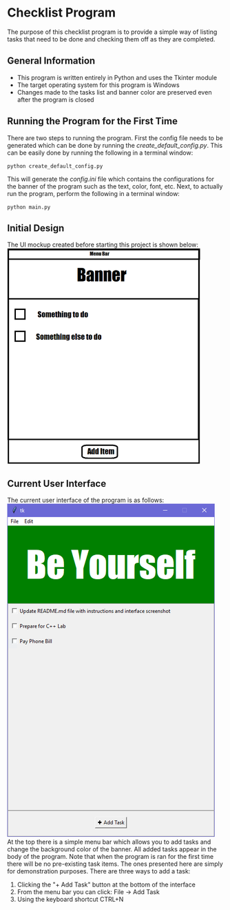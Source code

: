 # Checklist Program
The purpose of this checklist program is to provide a simple way of listing tasks that need to be done and checking them off as they are completed.

## General Information
* This program is written entirely in Python and uses the Tkinter module
* The target operating system for this program is Windows
* Changes made to the tasks list and banner color are preserved even after the program is closed

## Running the Program for the First Time
There are two steps to running the program. First the config file needs to be generated which can be done by running the *create_default_config.py*. This can be easily done by running the following in a terminal window:
```
python create_default_config.py
```
This will generate the *config.ini* file which contains the configurations for the banner of the program such as the text, color, font, etc. Next, to actually run the program, perform the following in a terminal window:
```
python main.py
```

## Initial Design
The UI mockup created before starting this project is shown below:  
![](images/initial_design_resize.png)

## Current User Interface
The current user interface of the program is as follows:  
![](images/user_interface.png)  
At the top there is a simple menu bar which allows you to add tasks and change the background color of the banner. All added tasks appear in the body of the program. Note that when the program is ran for the first time there will be no pre-existing task items. The ones presented here are simply for demonstration purposes.
There are three ways to add a task:
1. Clicking the "+ Add Task" button at the bottom of the interface
2. From the menu bar you can click: File -> Add Task
3. Using the keyboard shortcut CTRL+N